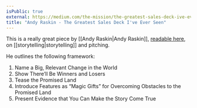 ```yaml
---
isPublic: true
external: https://medium.com/the-mission/the-greatest-sales-deck-ive-ever-seen-4f4ef3391ba0
title: "Andy Raskin - The Greatest Sales Deck I've Ever Seen"
---
```


This is a really great piece by [[Andy Raskin|Andy Raskin]], [readable here](https://medium.com/the-mission/the-greatest-sales-deck-ive-ever-seen-4f4ef3391ba0), on [[storytelling|storytelling]] and pitching.

He outlines the following framework:
1. Name a Big, Relevant Change in the World
2. Show There’ll Be Winners and Losers
3. Tease the Promised Land
4. Introduce Features as “Magic Gifts” for Overcoming Obstacles to the Promised Land
5. Present Evidence that You Can Make the Story Come True
